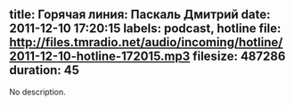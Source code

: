 title: Горячая линия: Паскаль Дмитрий
date: 2011-12-10 17:20:15
labels: podcast, hotline
file: http://files.tmradio.net/audio/incoming/hotline/2011-12-10-hotline-172015.mp3
filesize: 487286
duration: 45
---
No description.